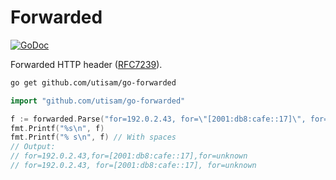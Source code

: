 # Forwarded

[![GoDoc](https://godoc.org/github.com/utisam/go-forwarded?status.svg)](https://godoc.org/github.com/utisam/go-forwarded)

Forwarded HTTP header ([RFC7239](https://tools.ietf.org/html/rfc7239)).

```sh
go get github.com/utisam/go-forwarded
```

```go
import "github.com/utisam/go-forwarded"

f := forwarded.Parse("for=192.0.2.43, for=\"[2001:db8:cafe::17]\", for=unknown")
fmt.Printf("%s\n", f)
fmt.Printf("% s\n", f) // With spaces
// Output:
// for=192.0.2.43,for=[2001:db8:cafe::17],for=unknown
// for=192.0.2.43, for=[2001:db8:cafe::17], for=unknown
```
